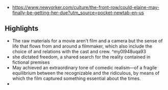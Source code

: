 
- https://www.newyorker.com/culture/the-front-row/could-elaine-may-finally-be-getting-her-due?utm_source=pocket-newtab-en-us

## Highlights

- The raw materials for a movie aren’t film and a camera but the sense of life that flows from and around a filmmaker, which also include the choice of and relations with the cast and crew. ^my0l948uqa93
- she dictated freedom, a shared search for the reality contained in fictional premises
- May achieved an extraordinary tone of comedic realism—of a fragile equilibrium between the recognizable and the ridiculous, by means of which the film captured something essential about the times.
- 